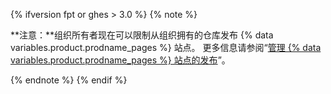 {% ifversion fpt or ghes > 3.0 %}
{% note %}

**注意：**组织所有者现在可以限制从组织拥有的仓库发布 {% data variables.product.prodname_pages %} 站点。 更多信息请参阅“[管理 {% data variables.product.prodname_pages %} 站点的发布](/organizations/managing-organization-settings/managing-the-publication-of-github-pages-sites-for-your-organization)”。

{% endnote %}
{% endif %}
